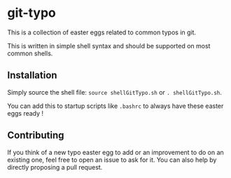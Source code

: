 # git-typo

This is a collection of easter eggs related to common typos in git.

This is written in simple shell syntax and should be supported on most common shells.

## Installation

Simply source the shell file: `source shellGitTypo.sh` or `. shellGitTypo.sh`.

You can add this to startup scripts like `.bashrc` to always have these easter eggs ready !

## Contributing

If you think of a new typo easter egg to add or an improvement to do on an existing one, feel free to open an issue to ask for it. 
You can also help by directly proposing a pull request.

